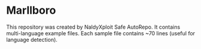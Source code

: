 # Marllboro

This repository was created by NaldyXploit Safe AutoRepo.
It contains multi-language example files. Each sample file contains ~70 lines (useful for language detection).
